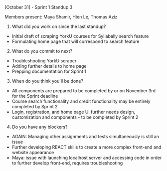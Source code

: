 [October 31] - Sprint 1 Standup 3

Members present: Maya Shamir, Hien Le, Thomas Aziz
1. What did you work on since the last standup?
- Initial draft of scraping YorkU courses for Syllabally search feature
- Formulating home page that will correspond to search feature
2. What do you commit to next?
- Troubleshooting YorkU scraper 
- Adding further details to home page
- Prepping documentation for Sprint 1
3. When do you think you'll be done?
- All components are prepared to be completed by or on November 3rd for the Sprint deadline
- Course search functionality and credit functionality may be entirely completed by Sprint 2
- Login, registration, and home page UI further needs design, customization and components - to be completed by Sprint 2
4. Do you have any blockers? 
- AGAIN: Managing other assignments and tests simultaneously is still an issue
- Further developing REACT skills to create a more complex front-end and website appearance
- Maya: issue with launching localhost server and accessing code in order to further develop front-end, requires troubleshooting 
